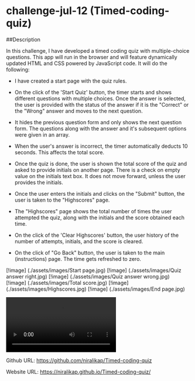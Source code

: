 # challenge-jul-12 (Timed-coding-quiz)

##Description

In this challenge, I have developed a timed coding quiz with multiple-choice questions. This app will run in the browser and will feature dynamically updated HTML and CSS powered by JavaScript code. It will do the following:

- I have created a start page with the quiz rules. 

- On the click of the 'Start Quiz' button, the timer starts and shows different questions with multiple choices. Once the answer is selected, the user is provided with the status of the answer if it is the "Correct" or the "Wrong" answer and moves to the next question. 

- It hides the previous question form and only shows the next question form. The questions along with the answer and it's subsequent options were given in an array.

- When the user's answer is incorrect, the timer automatically deducts 10 seconds. This affects the total score.

- Once the quiz is done, the user is shown the total score of the quiz and asked to provide initials on another page. There is a check on empty value on the initials text box. It does not move forward, unless the user provides the initials.

- Once the user enters the initials and clicks on the "Submit" button, the user is taken to the "Highscores" page.

- The "Highscores" page shows the total number of times the user attempted the quiz, along with the initials and the score obtained each time.

- On the click of the 'Clear Highscores' button, the user history of the number of attempts, initials, and the score is cleared.

- On the click of "Go Back" button, the user is taken to the main (instructions) page. The time gets refreshed to zero.

[!image] (./assets/images/Start page.jpg)
[!image] (./assets/images/Quiz answer right.jpg)
[!image] (./assets/images/Quiz answer wrong.jpg)
[!image] (./assets/images/Total score.jpg)
[!image] (./assets/images/Highscores.jpg)
[!image] (./assets/images/End page.jpg)

![video](./assets/images/Timed-coding-quiz.mov)

Github URL:
https://github.com/niralikap/Timed-coding-quiz

Website URL:
https://niralikap.github.io/Timed-coding-quiz/

